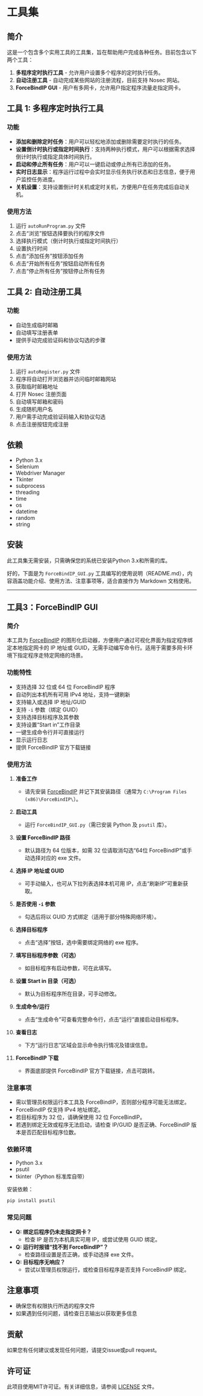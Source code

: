 # 工具集

## 简介
这是一个包含多个实用工具的工具集，旨在帮助用户完成各种任务。目前包含以下两个工具：

1. **多程序定时执行工具** - 允许用户设置多个程序的定时执行任务。
2. **自动注册工具** - 自动完成某些网站的注册流程，目前支持 Nosec 网站。
3. **ForceBindIP GUI** - 用户有多网卡，允许用户指定程序流量走指定网卡。

## 工具 1: 多程序定时执行工具

### 功能
- **添加和删除定时任务**：用户可以轻松地添加或删除需要定时执行的任务。
- **设置倒计时执行或指定时间执行**：支持两种执行模式，用户可以根据需求选择倒计时执行或指定具体时间执行。
- **启动和停止所有任务**：用户可以一键启动或停止所有已添加的任务。
- **实时日志显示**：程序运行过程中会实时显示任务执行状态和日志信息，便于用户监控任务进度。
- **关机设置**：支持设置倒计时关机或定时关机，方便用户在任务完成后自动关机。

### 使用方法
1. 运行 `autoRunProgram.py` 文件
2. 点击“浏览”按钮选择要执行的程序文件
3. 选择执行模式（倒计时执行或指定时间执行）
4. 设置执行时间
5. 点击“添加任务”按钮添加任务
6. 点击“开始所有任务”按钮启动所有任务
7. 点击“停止所有任务”按钮停止所有任务

## 工具 2: 自动注册工具

### 功能
- 自动生成临时邮箱
- 自动填写注册表单
- 提供手动完成验证码和协议勾选的步骤

### 使用方法
1. 运行 `autoRegister.py` 文件
2. 程序将自动打开浏览器并访问临时邮箱网站
3. 获取临时邮箱地址
4. 打开 Nosec 注册页面
5. 自动填写邮箱和密码
6. 生成随机用户名
7. 用户需手动完成验证码输入和协议勾选
8. 点击注册按钮完成注册

## 依赖
- Python 3.x
- Selenium
- Webdriver Manager
- Tkinter
- subprocess
- threading
- time
- os
- datetime
- random
- string

## 安装
此工具集无需安装，只需确保您的系统已安装Python 3.x和所需的库。

好的，下面是为 `ForceBindIP_GUI.py` 工具编写的使用说明（README.md），内容涵盖功能介绍、使用方法、注意事项等，适合直接作为 Markdown 文档使用。

---

## 工具3：ForceBindIP GUI

### 简介

本工具为 [ForceBindIP](https://r1ch.net/projects/forcebindip) 的图形化启动器，方便用户通过可视化界面为指定程序绑定本地指定网卡的 IP 地址或 GUID，无需手动编写命令行。适用于需要多网卡环境下指定程序走特定网络的场景。

### 功能特性

- 支持选择 32 位或 64 位 ForceBindIP 程序
- 自动列出本机所有可用 IPv4 地址，支持一键刷新
- 支持输入或选择 IP 地址/GUID
- 支持 `-i` 参数（绑定 GUID）
- 支持选择目标程序及其参数
- 支持设置“Start in”工作目录
- 一键生成命令行并可直接运行
- 显示运行日志
- 提供 ForceBindIP 官方下载链接

### 使用方法

1. **准备工作**
   - 请先安装 [ForceBindIP](https://r1ch.net/projects/forcebindip) 并记下其安装路径（通常为 `C:\Program Files (x86)\ForceBindIP\`）。

2. **启动工具**
   - 运行 `ForceBindIP_GUI.py`（需已安装 Python 及 `psutil` 库）。

3. **设置 ForceBindIP 路径**
   - 默认路径为 64 位版本，如需 32 位请取消勾选“64位 ForceBindIP”或手动选择对应的 exe 文件。

4. **选择 IP 地址或 GUID**
   - 可手动输入，也可从下拉列表选择本机可用 IP，点击“刷新IP”可重新获取。

5. **是否使用 `-i` 参数**
   - 勾选后将以 GUID 方式绑定（适用于部分特殊网络环境）。

6. **选择目标程序**
   - 点击“选择”按钮，选中需要绑定网络的 exe 程序。

7. **填写目标程序参数（可选）**
   - 如目标程序有启动参数，可在此填写。

8. **设置 Start in 目录（可选）**
   - 默认为目标程序所在目录，可手动修改。

9. **生成命令/运行**
   - 点击“生成命令”可查看完整命令行，点击“运行”直接启动目标程序。

10. **查看日志**
    - 下方“运行日志”区域会显示命令执行情况及错误信息。

11. **ForceBindIP 下载**
    - 界面底部提供 ForceBindIP 官方下载链接，点击可跳转。

### 注意事项

- 需以管理员权限运行本工具及 ForceBindIP，否则部分程序可能无法绑定。
- ForceBindIP 仅支持 IPv4 地址绑定。
- 若目标程序为 32 位，请确保使用 32 位 ForceBindIP。
- 若遇到绑定无效或程序无法启动，请检查 IP/GUID 是否正确、ForceBindIP 版本是否匹配目标程序位数。

### 依赖环境

- Python 3.x
- psutil
- tkinter（Python 标准库自带）

安装依赖：
```bash
pip install psutil
```

### 常见问题

- **Q: 绑定后程序仍未走指定网卡？**
  - 检查 IP 是否为本机真实可用 IP，或尝试使用 GUID 绑定。
- **Q: 运行时报错“找不到 ForceBindIP”？**
  - 检查路径设置是否正确，或手动选择 exe 文件。
- **Q: 目标程序无响应？**
  - 尝试以管理员权限运行，或检查目标程序是否支持 ForceBindIP 绑定。


## 注意事项
- 确保您有权限执行所选的程序文件
- 如果遇到任何问题，请检查日志输出以获取更多信息

## 贡献
如果您有任何建议或发现任何问题，请提交issue或pull request。

## 许可证
此项目使用MIT许可证。有关详细信息，请参阅 [LICENSE](LICENSE) 文件。
